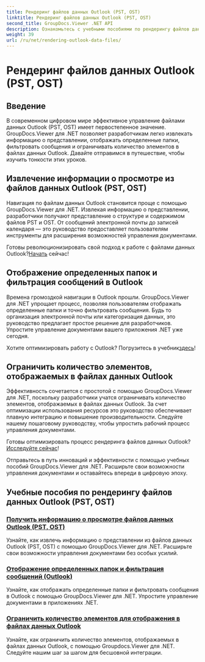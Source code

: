 ```yaml
---
title: Рендеринг файлов данных Outlook (PST, OST)
linktitle: Рендеринг файлов данных Outlook (PST, OST)
second_title: GroupDocs.Viewer .NET API
description: Ознакомьтесь с учебными пособиями по рендерингу файлов данных Outlook (PST, OST) с помощью GroupDocs.Viewer для .NET. Откройте для себя эффективные методы управления документами без особых усилий.
weight: 39
url: /ru/net/rendering-outlook-data-files/
---
```


# Рендеринг файлов данных Outlook (PST, OST)

## Введение

В современном цифровом мире эффективное управление файлами данных Outlook (PST, OST) имеет первостепенное значение. GroupDocs.Viewer для .NET позволяет разработчикам легко извлекать информацию о представлении, отображать определенные папки, фильтровать сообщения и ограничивать количество элементов в файлах данных Outlook. Давайте отправимся в путешествие, чтобы изучить тонкости этих уроков.

## Извлечение информации о просмотре из файлов данных Outlook (PST, OST)
Навигация по файлам данных Outlook становится проще с помощью GroupDocs.Viewer для .NET. Извлекая информацию о представлении, разработчики получают представление о структуре и содержимом файлов PST и OST. От сообщений электронной почты до записей календаря — это руководство предоставляет пользователям инструменты для расширения возможностей управления документами. 

 Готовы революционизировать свой подход к работе с файлами данных Outlook?[Начать](./get-view-info-outlook-data-file/) сейчас!

## Отображение определенных папок и фильтрация сообщений в Outlook
Времена громоздкой навигации в Outlook прошли. GroupDocs.Viewer для .NET упрощает процесс, позволяя пользователям отображать определенные папки и точно фильтровать сообщения. Будь то организация электронной почты или категоризация данных, это руководство предлагает простое решение для разработчиков. Упростите управление документами вашего приложения .NET уже сегодня.

 Хотите оптимизировать работу с Outlook? Погрузитесь в учебник[здесь](./render-specific-folders-and-filter-messages-outlook/)!

## Ограничить количество элементов, отображаемых в файлах данных Outlook
Эффективность сочетается с простотой с помощью GroupDocs.Viewer для .NET, поскольку разработчики учатся ограничивать количество элементов, отображаемых в файлах данных Outlook. За счет оптимизации использования ресурсов это руководство обеспечивает плавную интеграцию и повышение производительности. Следуйте нашему пошаговому руководству, чтобы упростить рабочий процесс управления документами.

 Готовы оптимизировать процесс рендеринга файлов данных Outlook?[Исследуйте сейчас](./limit-items-to-render-outlook-data-files/)!

Отправьтесь в путь инноваций и эффективности с помощью учебных пособий GroupDocs.Viewer для .NET. Расширьте свои возможности управления документами и оставайтесь впереди в цифровую эпоху.
## Учебные пособия по рендерингу файлов данных Outlook (PST, OST)
### [Получить информацию о просмотре файлов данных Outlook (PST, OST)](./get-view-info-outlook-data-file/)
Узнайте, как извлечь информацию о представлении из файлов данных Outlook (PST, OST) с помощью GroupDocs.Viewer для .NET. Расширьте свои возможности управления документами без особых усилий.
### [Отображение определенных папок и фильтрация сообщений (Outlook)](./render-specific-folders-and-filter-messages-outlook/)
Узнайте, как отображать определенные папки и фильтровать сообщения в Outlook с помощью GroupDocs.Viewer для .NET. Упростите управление документами в приложениях .NET.
### [Ограничить количество элементов для отображения в файлах данных Outlook](./limit-items-to-render-outlook-data-files/)
Узнайте, как ограничить количество элементов, отображаемых в файлах данных Outlook, с помощью Groupdocs.Viewer для .NET. Следуйте нашим шаг за шагом для бесшовной интеграции.